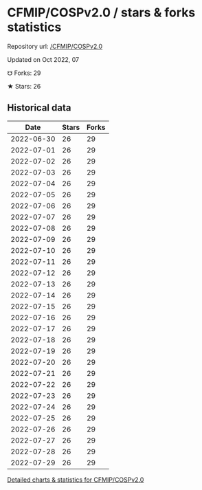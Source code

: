 # CFMIP/COSPv2.0 / stars & forks statistics

Repository url: [/CFMIP/COSPv2.0](https://github.com/CFMIP/COSPv2.0)

Updated on Oct 2022, 07

☋ Forks: 29

★ Stars: 26

## Historical data
| Date | Stars | Forks |
|------|-------|-------|
| 2022-06-30 | 26 | 29 | 
| 2022-07-01 | 26 | 29 | 
| 2022-07-02 | 26 | 29 | 
| 2022-07-03 | 26 | 29 | 
| 2022-07-04 | 26 | 29 | 
| 2022-07-05 | 26 | 29 | 
| 2022-07-06 | 26 | 29 | 
| 2022-07-07 | 26 | 29 | 
| 2022-07-08 | 26 | 29 | 
| 2022-07-09 | 26 | 29 | 
| 2022-07-10 | 26 | 29 | 
| 2022-07-11 | 26 | 29 | 
| 2022-07-12 | 26 | 29 | 
| 2022-07-13 | 26 | 29 | 
| 2022-07-14 | 26 | 29 | 
| 2022-07-15 | 26 | 29 | 
| 2022-07-16 | 26 | 29 | 
| 2022-07-17 | 26 | 29 | 
| 2022-07-18 | 26 | 29 | 
| 2022-07-19 | 26 | 29 | 
| 2022-07-20 | 26 | 29 | 
| 2022-07-21 | 26 | 29 | 
| 2022-07-22 | 26 | 29 | 
| 2022-07-23 | 26 | 29 | 
| 2022-07-24 | 26 | 29 | 
| 2022-07-25 | 26 | 29 | 
| 2022-07-26 | 26 | 29 | 
| 2022-07-27 | 26 | 29 | 
| 2022-07-28 | 26 | 29 | 
| 2022-07-29 | 26 | 29 | 


[Detailed charts & statistics for CFMIP/COSPv2.0](https://reviewgithub.com/rep/CFMIP/COSPv2.0)
